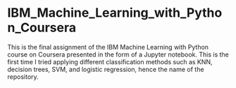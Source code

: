 # IBM_Machine_Learning_with_Python_Coursera

This is the final assignment of the IBM Machine Learning with Python course on Coursera presented in the form of a Jupyter notebook. This is the first time I tried applying different classification methods such as KNN, decision trees, SVM, and logistic regression, hence the name of the repository.
